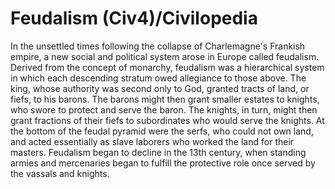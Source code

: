 # Feudalism (Civ4)/Civilopedia

In the unsettled times following the collapse of Charlemagne's Frankish empire, a new social and political system arose in Europe called feudalism. Derived from the concept of monarchy, feudalism was a hierarchical system in which each descending stratum owed allegiance to those above. The king, whose authority was second only to God, granted tracts of land, or fiefs, to his barons. The barons might then grant smaller estates to knights, who swore to protect and serve the baron. The knights, in turn, might then grant fractions of their fiefs to subordinates who would serve the knights. At the bottom of the feudal pyramid were the serfs, who could not own land, and acted essentially as slave laborers who worked the land for their masters. Feudalism began to decline in the 13th century, when standing armies and mercenaries began to fulfill the protective role once served by the vassals and knights.